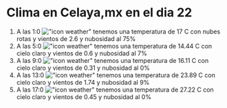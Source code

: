 # Clima en Celaya,mx en el dia 22

1. A las 1:0 !["icon weather"](http://openweathermap.org/img/w/04n.png) tenemos una temperatura de 17 C con nubes rotas y  vientos de 2.6 y nubosidad al 75%
1. A las 5:0 !["icon weather"](http://openweathermap.org/img/w/01n.png) tenemos una temperatura de 14.44 C con cielo claro y  vientos de 0.6 y nubosidad al 7%
1. A las 9:0 !["icon weather"](http://openweathermap.org/img/w/01d.png) tenemos una temperatura de 16.11 C con cielo claro y  vientos de 0.31 y nubosidad al 0%
1. A las 13:0 !["icon weather"](http://openweathermap.org/img/w/01d.png) tenemos una temperatura de 23.89 C con cielo claro y  vientos de 1.74 y nubosidad al 9%
1. A las 17:0 !["icon weather"](http://openweathermap.org/img/w/01d.png) tenemos una temperatura de 27.22 C con cielo claro y  vientos de 0.45 y nubosidad al 0%
